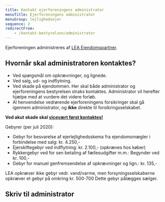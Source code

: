 ```yaml
---
title: Kontakt ejerforeningens administrator
menuTitle: Ejerforeningens administrator
menuGroup: lejlighedsejer
sequence: 2
redirectFrom:
    - /kontakt-bestyrelsen/administrator
---
```

Ejerforeningen administreres af [LEA Ejendomspartner](https://www.lea.dk/).

## Hvornår skal administratoren kontaktes?

- Ved spørgsmål om opkrævninger, og lignede.
- Ved salg, ud- og indflytning.
- Ved skade på ejendommen. Her skal både administrator og ejerforeningens bestyrelsen straks kontaktes. Administrator vil herefter hjælpe med at vurdere det videre forløb.
- Al henvendelse vedrørende ejerforeningens forsikringer skal gå igennem administrator, og **ikke** direkte til forsikringsselskabet.

**Ved akut skade skal [vicevært først kontaktes!](/kontakt/vicevaert/)**

Gebyrer (per juli 2020):

- Gebyr for besvarelse af ejerlejlighedsskema fra ejendomsmægler i forbindelse med salg: kr.&nbsp;4.250,-
- Ejerskiftegebyr ved indflytning: kr.&nbsp;2.100,- (opkræves hos køber)
- Rykkergebyr ved for sen betaling af fællesudgifter m.m.: Begynder ved kr.&nbsp;100,-
- Gebyr for manuel genfremsendelse af opkrævninger og lign.: kr.&nbsp;135,-

LEA opkræver ikke gebyr vedr. vand/varme, men forsyningsselskaberne opkræver et gebyr på omkring kr. 500-700 Dette gebyr pålægges sælger.

## Skriv til administrator

<ContactForm type='administrator' buttonLabel="Send besked">
    <TextInput label="Fulde navn" name="name" required inputProps={{maxlength: 100}} />
    <ApartmentSelect allApartments={false} nonResident={true} />
    <TextInput label="E-mail" name="email" type="email" required inputProps={{maxlength: 100}} />
    <TextInput label="Emne" name="subject" required inputProps={{maxlength: 200}} />
    <TextInput label="Besked" name="message" required multiline inputProps={{maxlength: 5000}} />
</ContactForm>
